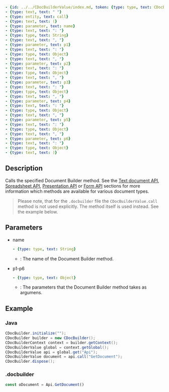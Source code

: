 ```yml signature
- {id: ../../CDocBuilderValue/index.md, token: {type: type, text: CDocBuilderValue}}
- {type: text, text: " "}
- {type: entity, text: call}
- {type: text, text: (}
- {type: parameter, text: name}
- {type: text, text: ": "}
- {type: type, text: String}
- {type: text, text: ", "}
- {type: parameter, text: p1}
- {type: text, text: ": "}
- {type: type, text: Object}
- {type: text, text: ", "}
- {type: parameter, text: p2}
- {type: text, text: ": "}
- {type: type, text: Object}
- {type: text, text: ", "}
- {type: parameter, text: p3}
- {type: text, text: ": "}
- {type: type, text: Object}
- {type: text, text: ", "}
- {type: parameter, text: p4}
- {type: text, text: ": "}
- {type: type, text: Object}
- {type: text, text: ", "}
- {type: parameter, text: p5}
- {type: text, text: ": "}
- {type: type, text: Object}
- {type: text, text: ", "}
- {type: parameter, text: p6}
- {type: text, text: ": "}
- {type: type, text: Object}
- {type: text, text: )}
```

## Description

Calls the specified Document Builder method. See the [Text document API](../../../../Office%20API/Usage%20API/Text%20Document%20API/Text%20Document%20API.md), [Spreadsheet API](../../../../Office%20API/Usage%20API/Spreadsheet%20API/Spreadsheet%20API.md), [Presentation API](../../../../Office%20API/Usage%20API/Presentation%20API/Presentation%20API.md) or [Form API](../../../../Office%20API/Usage%20API/Form%20API/Form%20API.md) sections for more information which methods are available for various document types.

> Please note, that for the `.docbuilder` file the `CDocBuilderValue.call` method is not used explicitly. The method itself is used instead. See the example below.

## Parameters

<parameters>

- name

  ```yml signature.variant="inline"
  - {type: type, text: String}
  ```

  - : The name of the Document Builder method.

- p1-p6

  ```yml signature.variant="inline"
  - {type: type, text: Object}
  ```

  - : The parameters that the Document Builder method takes as argumens.

</parameters>

## Example

### Java

``` java
CDocBuilder.initialize("");
CDocBuilder builder = new CDocBuilder();
CDocBuilderContext context = builder.getContext();
CDocBuilderValue global = context.getGlobal();
CDocBuilderValue api = global.get("Api");
CDocBuilderValue document = api.call("GetDocument");
CDocBuilder.dispose();
```

### .docbuilder

```ts
const oDocument = Api.GetDocument()
```
